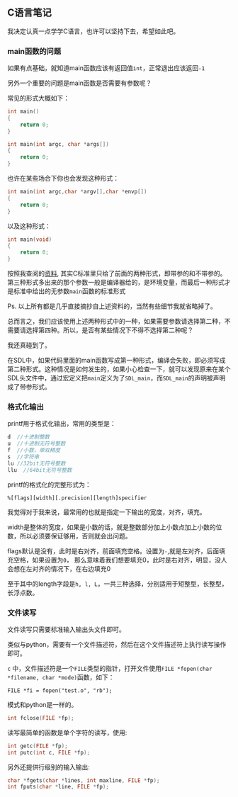 ## C语言笔记

我决定认真一点学学C语言，也许可以坚持下去，希望如此吧。



### main函数的问题

如果有点基础，就知道main函数应该有返回值`int`，正常退出应该返回`-1`

另外一个重要的问题是main函数是否需要有参数呢？

常见的形式大概如下：

~~~c
int main()
{
    return 0;
}
~~~

~~~c
int main(int argc, char *args[])
{
    return 0;
}
~~~

也许在某些场合下你也会发现这种形式：

~~~c
int main(int argc,char *argv[],char *envp[])
{
    return 0;
}
~~~

以及这种形式：

~~~c
int main(void)
{
    return 0;
}
~~~

按照我查阅的[资料](https://www.cnblogs.com/bianchengzhuji/p/9783772.html), 其实C标准里只给了前面的两种形式，即带参的和不带参的。第三种形式多出来的那个参数一般是编译器给的，是环境变量，而最后一种形式才是标准中给出的无参数`main`函数的标准形式

Ps. 以上所有都是几乎直接摘抄自上述资料的，当然有些细节我就省略掉了。



总而言之，我们应该使用上述两种形式中的一种，如果需要参数请选择第二种，不需要请选择第四种。所以，是否有某些情况下不得不选择第二种呢？

我还真碰到了。

在SDL中，如果代码里面的main函数写成第一种形式，编译会失败，即必须写成第二种形式。这种情况是如何发生的，如果小心检查一下，就可以发现原来在某个SDL头文件中，通过宏定义把`main`定义为了`SDL_main`，而`SDL_main`的声明被声明成了带参形式。



### 格式化输出

printf用于格式化输出，常用的类型是：

~~~c
d  //十进制整数
u  //十进制无符号整数
f  //小数，单双精度
s  //字符串
lu //32bit无符号整数
llu  //64bit无符号整数
~~~

printf的格式化的完整形式为：

~~~
%[flags][width][.precision][length]specifier
~~~

我觉得对于我来说，最常用的也就是指定一下输出的宽度，对齐，填充。

width是整体的宽度，如果是小数的话，就是整数部分加上小数点加上小数的位数，所以必须要保证够用，否则就会出问题。

flags默认是没有，此时是右对齐，前面填充空格。设置为`-`,就是左对齐，后面填充空格，如果设置为`0`， 那么意味着我们想要填充0，此时是右对齐，明显，没人会想在左对齐的情况下，在右边填充0

至于其中的length字段是`h, l, L`，一共三种选择，分别适用于短整型，长整型，长浮点数。



### 文件读写

文件读写只需要标准输入输出头文件即可。

类似与python，需要有一个文件描述符，然后在这个文件描述符上执行读写操作即可。

`c` 中，文件描述符是一个`FILE`类型的指针，打开文件使用`FILE *fopen(char *filename, char *mode)`函数，如下：

~~~
FILE *fi = fopen("test.o", "rb");
~~~

模式和python是一样的。

~~~c
int fclose(FILE *fp);
~~~

读写最简单的函数是单个字符的读写，使用:

~~~c
int getc(FILE *fp);
int putc(int c, FILE *fp);
~~~

另外还提供行级别的输入输出:

~~~c
char *fgets(char *lines, int maxline, FILE *fp);
int fputs(char *line, FILE *fp);
~~~

